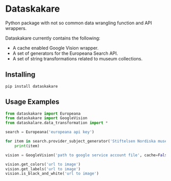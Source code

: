 # Dataskakare

Python package with not so common data wrangling function and API wrappers.

Dataskakare currently contains the following:

 - A cache enabled Google Vision wrapper.
 - A set of generators for the Europeana Search API.
 - A set of string transformations related to museum collections.

## Installing

```
pip install dataskakare
```

## Usage Examples

```python
from dataskakare import Europeana
from dataskakare import GoogleVision
from dataskalare.data_transformation import *

search = Europeana('europeana api key')

for item in search.provider_subject_generator('Stiftelsen Nordiska museet', 'Dräkt : Byxor'):
    print(item)

vision = GoogleVision('path to google service account file', cache=False) # true by default

vision.get_colors('url to image')
vision.get_labels('url to image')
vision.is_black_and_white('url to image')
```
